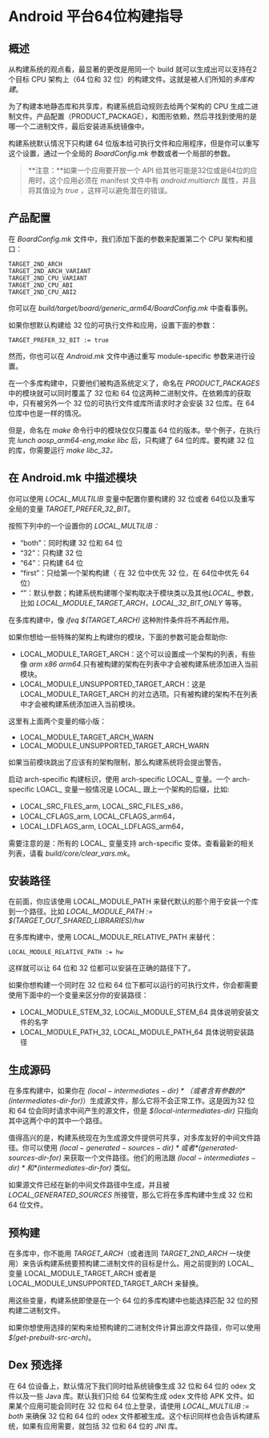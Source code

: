 # Android 平台64位构建指导

## 概述

从构建系统的观点看，最显著的更改是用同一个 build 就可以生成出可以支持在2个目标 CPU 架构上（64 位和 32 位）的构建文件。这就是被人们所知的*多库构建*。

为了构建本地静态库和共享库，构建系统启动规则去给两个架构的 CPU 生成二进制文件。产品配置（PRODUCT_PACKAGE），和图形依赖，然后寻找到使用的是哪一个二进制文件，最后安装进系统镜像中。

构建系统默认情况下只构建 64 位版本给可执行文件和应用程序，但是你可以重写这个设置，通过一个全局的 *BoardConfig.mk* 参数或者一个局部的参数。

> **注意：**如果一个应用要开放一个 API 给其他可能是32位或是64位的应用时，这个应用必须在 manifest 文件中有 *android:multiarch* 属性，并且将其值设为 *true* ，这样可以避免潜在的错误。


## 产品配置

在 *BoardConfig.mk* 文件中，我们添加下面的参数来配置第二个 CPU 架构和接口：

```
TARGET_2ND_ARCH
TARGET_2ND_ARCH_VARIANT
TARGET_2ND_CPU_VARIANT
TARGET_2ND_CPU_ABI
TARGET_2ND_CPU_ABI2
```

你可以在 *build/target/board/generic_arm64/BoardConfig.mk* 中查看事例。

如果你想默认构建给 32 位的可执行文件和应用，设置下面的参数：

```
TARGET_PREFER_32_BIT := true
```

然而，你也可以在 *Android.mk* 文件中通过重写 module-specific 参数来进行设置。

在一个多库构建中，只要他们被构造系统定义了，命名在 *PRODUCT_PACKAGES* 中的模块就可以同时覆盖了 32 位和 64 位这两种二进制文件。在依赖库的获取中，只有被另外一个 32 位的可执行文件或库所请求时才会安装 32 位库。在 64 位库中也是一样的情况。

但是，命名在 *make* 命令行中的模块仅仅只覆盖 64 位的版本。举个例子，在执行完 *lunch aosp_arm64-eng,make libc* 后，只构建了 64 位的库。要构建 32 位的库，你需要运行 *make libc_32。*

## 在 Android.mk 中描述模块

你可以使用 *LOCAL_MULTILIB* 变量中配置你要构建的 32 位或者 64位以及重写全局的变量 *TARGET_PREFER_32_BIT*。

按照下列中的一个设置你的 *LOCAL_MULTILIB：*

* “both”：同时构建 32 位和 64 位
* “32”：只构建 32 位
* “64”：只构建 64 位
* “first”：只给第一个架构构建（ 在 32 位中优先 32 位，在 64位中优先 64 位）
* “”：默认参数；构建系统构建哪个架构取决于模块类以及其他*LOCAL_* 参数，比如 *LOCAL_MODULE_TARGET_ARCH*，*LOCAL_32_BIT_ONLY* 等等。

在多库构建中，像 *ifeq $(TARGET_ARCH)* 这种附件条件将不再起作用。

如果你想给一些特殊的架构上构建你的模块，下面的参数可能会帮助你:

* LOCAL\_MODULE\_TARGET\_ARCH：这个可以设置成一个架构的列表，有些像 *arm x86 arm64*.只有被构建的架构在列表中才会被构建系统添加进入当前模块。
* LOCAL\_MODULE\_UNSUPPORTED\_TARGET\_ARCH：这是 LOCAL\_MODULE\_TARGET\_ARCH 的对立选项。只有被构建的架构不在列表中才会被构建系统添加进入当前模块。

这里有上面两个变量的缩小版：

* LOCAL\_MODULE\_TARGET\_ARCH\_WARN 
* LOCAL\_MODULE\_UNSUPPORTED\_TARGET\_ARCH\_WARN

如果当前模块跳出了应该有的架构限制，那么构建系统将会提出警告。

启动 arch-specific 构建标识，使用 arch-specific LOCAL_ 变量。一个 arch-specific LOACL_ 变量一般情况是 LOCAL_ 跟上一个架构的后缀，比如:

* LOCAL\_SRC\_FILES\_arm, LOCAL\_SRC\_FILES\_x86，
* LOCAL\_CFLAGS\_arm, LOCAL\_CFLAGS\_arm64，
* LOCAL\_LDFLAGS\_arm, LOCAL\_LDFLAGS\_arm64，

需要注意的是：所有的 LOCAL_ 变量支持 arch-specific 变体。查看最新的相关列表，请看 *build/core/clear_vars.mk*。

## 安装路径

在前面，你应该使用 LOCAL_MODULE_PATH 来替代默认的那个用于安装一个库到一个路径。比如 *LOCAL\_MODULE\_PATH := $(TARGET\_OUT\_SHARED\_LIBRARIES)/hw*

在多库构建中，使用 LOCAL\_MODULE\_RELATIVE\_PATH 来替代：

```
LOCAL_MODULE_RELATIVE_PATH := hw
```

这样就可以让 64 位和 32 位都可以安装在正确的路径下了。

如果你想构建一个同时在 32 位和 64 位下都可以运行的可执行文件，你会都需要使用下面中的一个变量来区分你的安装路径：

* LOCAL\_MODULE\_STEM\_32, LOCA\L\_MODULE\_STEM\_64 具体说明安装文件的名字
* LOCAL\_MODULE\_PATH\_32, LOCAL\_MODULE\_PATH\_64 具体说明安装路径

## 生成源码

在多库构建中，如果你在 *$(local-intermediates-dir)*（或者含有参数的 *$(intermediates-dir-for)*）生成源文件，那么它将不会正常工作。这是因为32 位和 64 位会同时请求中间产生的源文件，但是 *$(local-intermediates-dir)* 只指向其中这两个中的其中一个路径。

值得高兴的是，构建系统现在为生成源文件提供可共享，对多库友好的中间文件路径。你可以使用 *$(local-generated-sources-dir)* 或者 *$(generated-sources-dir-for)* 来获取一个文件路径。他们的用法跟 *$(local-intermediates-dir)* 和 *$(intermediates-dir-for)* 类似。

如果源文件已经在新的中间文件路径中生成，并且被 *LOCAL_GENERATED_SOURCES* 所接管，那么它将在多库构建中生成 32 位和 64 位文件。

## 预构建

在多库中，你不能用 *TARGET_ARCH*（或者连同 *TARGET_2ND_ARCH* 一块使用）来告诉构建系统要预构建二进制文件的目标是什么。用之前提到的 LOCAL_ 变量 LOCAL\_MODULE\_TARGET\_ARCH 或者是 LOCAL\_MODULE\_UNSUPPORTED\_TARGET\_ARCH 来替换。

用这些变量，构建系统即使是在一个 64 位的多库构建中也能选择匹配 32 位的预构建二进制文件。

如果你想使用选择的架构来给预构建的二进制文件计算出源文件路径，你可以使用 *$(get-prebuilt-src-arch)*。

## Dex 预选择

在 64 位设备上，默认情况下我们同时给系统镜像生成 32 位和 64 位的 odex 文件以及一些 Java 库。默认我们只给 64 位架构生成 odex 文件给 APK 文件。如果某个应用可能会同时在 32 位和 64 位上登录，请使用 *LOCAL_MULTILIB := both* 来确保 32 位和 64 位的 odex 文件都被生成。这个标识同样也会告诉构建系统，如果有应用需要，就包括 32 位和 64 位的 JNI 库。

